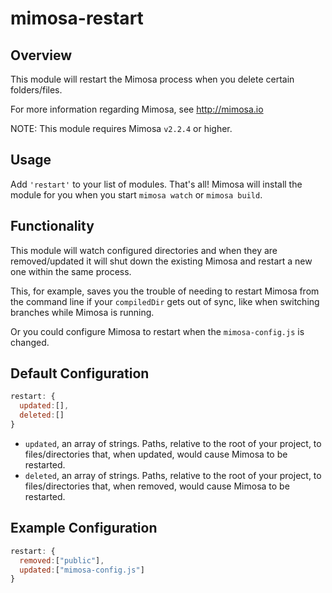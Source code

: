 mimosa-restart
===========

## Overview

This module will restart the Mimosa process when you delete certain folders/files.

For more information regarding Mimosa, see http://mimosa.io

NOTE: This module requires Mimosa `v2.2.4` or higher.

## Usage

Add `'restart'` to your list of modules.  That's all!  Mimosa will install the module for you when you start `mimosa watch` or `mimosa build`.

## Functionality

This module will watch configured directories and when they are removed/updated it will shut down the existing Mimosa and restart a new one within the same process.

This, for example, saves you the trouble of needing to restart Mimosa from the command line if your `compiledDir` gets out of sync, like when switching branches while Mimosa is running.

Or you could configure Mimosa to restart when the `mimosa-config.js` is changed.

## Default Configuration

```javascript
restart: {
  updated:[],
  deleted:[]
}
```
* `updated`, an array of strings. Paths, relative to the root of your project, to files/directories that, when updated, would cause Mimosa to be restarted.
* `deleted`, an array of strings. Paths, relative to the root of your project, to files/directories that, when removed, would cause Mimosa to be restarted.


## Example Configuration

```javascript
restart: {
  removed:["public"],
  updated:["mimosa-config.js"]
}
```